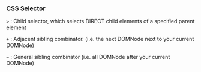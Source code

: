 ### CSS Selector

`>` : Child selector, which selects DIRECT child elements of a specified parent element

`+` : Adjacent sibling combinator. (i.e. the next DOMNode next to your current DOMNode)

`~` : General sibling combinator (i.e. all DOMNode after your current DOMNode)